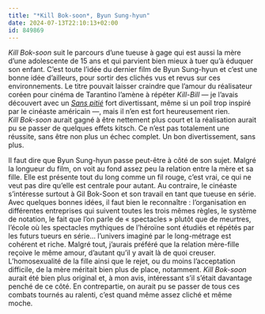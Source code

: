 ```yaml
---
title: "*Kill Bok-soon*, Byun Sung-hyun"
date: 2024-07-13T22:10:13+02:00
id: 849869 
---
```


*Kill Bok-soon* suit le parcours d’une tueuse à gage qui est aussi la mère d’une adolescente de 15 ans et qui parvient bien mieux à tuer qu’à éduquer son enfant. C’est toute l’idée du dernier film de Byun Sung-hyun et c’est une bonne idée d’ailleurs, pour sortir des clichés vus et revus sur ces environnements. Le titre pouvait laisser craindre que l’amour du réalisateur coréen pour cinéma de Tarantino l’amène à répéter *Kill-Bill* — je l’avais découvert avec un [*Sans pitié*](https://voiretmanger.fr/sans-pitie-byun/) fort divertissant, même si un poil trop inspiré par le cinéaste américain —, mais il n’en est fort heureusement rien. *Kill Bok-soon* aurait gagné à être nettement plus court et la réalisation aurait pu se passer de quelques effets kitsch. Ce n’est pas totalement une réussite, sans être non plus un échec complet. Un bon divertissement, sans plus.

Il faut dire que Byun Sung-hyun passe peut-être à côté de son sujet. Malgré la longueur du film, on voit au fond assez peu la relation entre la mère et sa fille. Elle est présente tout du long comme un fil rouge, c’est vrai, ce qui ne veut pas dire qu’elle est centrale pour autant. Au contraire, le cinéaste s’intéresse surtout à Gil Bok-Soon et son travail en tant que tueuse en série. Avec quelques bonnes idées, il faut bien le reconnaître : l’organisation en différentes entreprises qui suivent toutes les trois mêmes règles, le système de notation, le fait que l’on parle de « spectacles » plutôt que de meurtres, l’école où les spectacles mythiques de l’héroïne sont étudiés et répétés par les futurs tueurs en série… l’univers imaginé par le long-métrage est cohérent et riche. Malgré tout, j’aurais préféré que la relation mère-fille reçoive le même amour, d’autant qu’il y avait là de quoi creuser. L’homosexualité de la fille ainsi que le rejet, ou du moins l’acceptation difficile, de la mère méritait bien plus de place, notamment. *Kill Bok-soon* aurait été bien plus original et, à mon avis, intéressant s’il s’était davantage penché de ce côté. En contrepartie, on aurait pu se passer de tous ces combats tournés au ralenti, c’est quand même assez cliché et même moche. 

